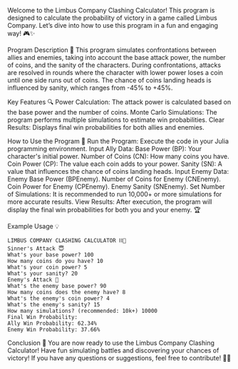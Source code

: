 Welcome to the Limbus Company Clashing Calculator! This program is designed to calculate the probability of victory in a game called Limbus Company. Let’s dive into how to use this program in a fun and engaging way! 🎮✨

Program Description 📝
This program simulates confrontations between allies and enemies, taking into account the base attack power, the number of coins, and the sanity of the characters. During confrontations, attacks are resolved in rounds where the character with lower power loses a coin until one side runs out of coins. The chance of coins landing heads is influenced by sanity, which ranges from -45% to +45%.

Key Features 🔍
Power Calculation: The attack power is calculated based on the base power and the number of coins.
Monte Carlo Simulations: The program performs multiple simulations to estimate win probabilities.
Clear Results: Displays final win probabilities for both allies and enemies.

How to Use the Program 🚀
Run the Program: Execute the code in your Julia programming environment.
Input Ally Data:
Base Power (BP): Your character's initial power.
Number of Coins (CN): How many coins you have.
Coin Power (CP): The value each coin adds to your power.
Sanity (SN): A value that influences the chance of coins landing heads.
Input Enemy Data:
Enemy Base Power (BPEnemy).
Number of Coins for Enemy (CNEnemy).
Coin Power for Enemy (CPEnemy).
Enemy Sanity (SNEnemy).
Set Number of Simulations: It is recommended to run 10,000+ or more simulations for more accurate results.
View Results: After execution, the program will display the final win probabilities for both you and your enemy. 🏆

Example Usage 💡

    LIMBUS COMPANY CLASHING CALCULATOR ⛓️🚂
    Sinner's Attack 😇
    What's your base power? 100
    How many coins do you have? 10
    What's your coin power? 5
    What's your sanity? 20
    Enemy's Attack 👿
    What's the enemy base power? 90
    How many coins does the enemy have? 8
    What's the enemy's coin power? 4
    What's the enemy's sanity? 15
    How many simulations? (recommended: 10k+) 10000
    Final Win Probability:
    Ally Win Probability: 62.34%
    Enemy Win Probability: 37.66%

Conclusion 🎉
You are now ready to use the Limbus Company Clashing Calculator! Have fun simulating battles and discovering your chances of victory! If you have any questions or suggestions, feel free to contribute! 🤗💬